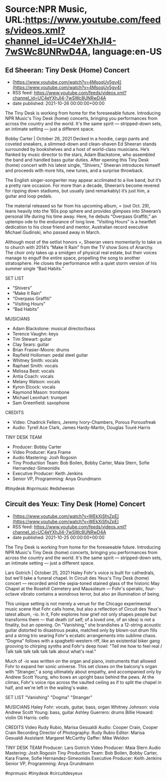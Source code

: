 # Source:NPR Music, URL:https://www.youtube.com/feeds/videos.xml?channel_id=UC4eYXhJI4-7wSWc8UNRwD4A, language:en-US

## Ed Sheeran: Tiny Desk (Home) Concert
 - [https://www.youtube.com/watch?v=4MsoqUv5gv4](https://www.youtube.com/watch?v=4MsoqUv5gv4)
 - RSS feed: https://www.youtube.com/feeds/videos.xml?channel_id=UC4eYXhJI4-7wSWc8UNRwD4A
 - date published: 2021-10-26 00:00:00+00:00

The Tiny Desk is working from home for the foreseeable future. Introducing NPR Music's Tiny Desk (home) concerts, bringing you performances from across the country and the world. It's the same spirit — stripped-down sets, an intimate setting — just a different space.

Bobby Carter | October 26, 2021
Decked in a hoodie, cargo pants and coveted sneakers, a slimmed-down and clean-shaven Ed Sheeran stands surrounded by bookshelves and a host of world-class musicians. He’s flanked by music director to the stars, Adam Blackstone, who assembled the band and handled bass guitar duties. After opening this Tiny Desk (home) concert with his latest single, “Shivers,” Sheeran introduces himself and proceeds with more hits, new tunes, and a surprise throwback. 

The English singer-songwriter may appear acclimated to a live band, but it’s a pretty rare occasion. For more than a decade, Sheeran’s become revered for ripping down stadiums, but usually (and remarkably) it’s just him, a guitar and loop pedals.

The material released so far from his upcoming album, = (out Oct. 29), leans heavily into the ’80s pop sphere and provides glimpses into Sheeran’s personal life during his time away. Here, he debuts “Overpass Graffiti,” an uptempo ode to the endurance of long love. “Visiting Hours” is a heartfelt dedication to his close friend and mentor, Australian record executive Michael Gudinski, who passed away in March. 

Although most of the setlist honors =, Sheeran veers momentarily to take us to church with 2014’s “Make It Rain” from the TV show Sons of Anarchy. The choir only takes up a smidgen of physical real estate, but their voices manage to engulf the entire space, propelling the song to another stratosphere. He closes the performance with a quiet storm version of his summer single “Bad Habits.”

SET LIST
* “Shivers”
* “Make It Rain”
* “Overpass Graffiti”
* “Visiting Hours”
* “Bad Habits”

MUSICIANS
* Adam Blackstone: musical director/bass
* Terence Vaughn: keys
* Tim Stewart: guitar
* Clay Sears: guitar
* Brian Frasier-Moore: drums
* Rayfield Holloman: pedal steel guitar
* Whitney Smith: vocals
* Raphael Smith: vocals
* Melissa Best: vocals
* Antia Coach: vocals
* Melany Watson: vocals
* Kyron Elcock: vocals
* Raymond Mason: trombone
* Michael Leonhart: trumpet
* Sam Greenfield: saxophone

CREDITS
* Video: Chadrick Fellers, Jeremy Ivory-Chambers, Porous Porousfreak
* Audio: Tyrell Ace Clark, James Hardy-Martin, Douglas Touré Harris

TINY DESK TEAM
* Producer: Bobby Carter
* Video Producer: Kara Frame
* Audio Mastering: Josh Rogosin
* Tiny Production Team: Bob Boilen, Bobby Carter, Maia Stern, Sofie Hernandez-Simeonidis
* Executive Producer: Keith Jenkins
* Senior VP, Programming: Anya Grundmann

#tinydesk #nprmusic #edsheeran

## Circuit des Yeux: Tiny Desk (Home) Concert
 - [https://www.youtube.com/watch?v=WEkXiSfnZpE](https://www.youtube.com/watch?v=WEkXiSfnZpE)
 - RSS feed: https://www.youtube.com/feeds/videos.xml?channel_id=UC4eYXhJI4-7wSWc8UNRwD4A
 - date published: 2021-10-25 00:00:00+00:00

The Tiny Desk is working from home for the foreseeable future. Introducing NPR Music's Tiny Desk (home) concerts, bringing you performances from across the country and the world. It's the same spirit — stripped-down sets, an intimate setting — just a different space.

Lars Gotrich | October 25, 2021
Haley Fohr's voice is built for cathedrals, but we'll take a funeral chapel. In Circuit des Yeux's Tiny Desk (home) concert — recorded amid the sepia-toned stained glass of the historic May Chapel at the Rosehill Cemetery and Mausoleum — Fohr's operatic, four-octave vibrato contains a wondrous terror, but also an illumination of being.

This unique setting is not merely a venue for the Chicago experimental music scene that Fohr calls home, but also a reflection of Circuit des Yeux's latest album, -io. In it, Fohr explores how grief not only shapes people but transforms them — that death (of self, of a loved one, of an idea) is not a finality, but an opening. On "Vanishing," she brandishes a 12-string acoustic guitar distorted to disastrous peaks, matched only by blown-out drum fills and a string trio searing Fohr's ecstatic arrangements into sublime chaos. "Dogma" follows with a spaghetti-western riff, like an existential biker gang grooving to chirping synths and Fohr's deep howl: "Tell me how to feel real / Talk talk talk talk talk talk about what's real."

Much of -io was written on the organ and piano, instruments that allowed Fohr to expand her sonic universe. This set closes on the balcony's organ with "Stranger," a song ultimately about empathy, and accompanied only by Andrew Scott Young, who bows an upright bass behind the pews. At the climax, Fohr's voice rips across the vaulted ceiling as if to split the chapel in half, and we're left in the wailing's wake.

SET LIST
"Vanishing"
"Dogma"
"Stranger"

MUSICIANS
Haley Fohr: vocals, guitar, bass, organ
Whitney Johnson: viola
Andrew Scott Young: bass, guitar
Ashley Guerrero: drums
Billie Howard: violin
Oli Harris: cello

CREDITS
Video Rudy Rubio, Marisa Gesualdi
Audio: Cooper Crain, Cooper Crain Recording
Director of Photography: Rudy Rubio
Editor: Marisa Gesualdi
Assistant: Margaret McCarthy
Gaffer: Mike Weldon

TINY DESK TEAM
Producer: Lars Gotrich
Video Producer: Maia Stern
Audio Mastering: Josh Rogosin
Tiny Production Team: Bob Boilen, Bobby Carter, Kara Frame, Sofie Hernandez-Simeonidis
Executive Producer: Keith Jenkins
Senior VP, Programming: Anya Grundmann

#nprmusic #tinydesk #circuitdesyeux

